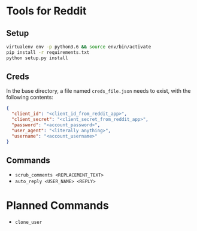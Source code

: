 # Tools for Reddit

## Setup
```Bash
virtualenv env -p python3.6 && source env/bin/activate
pip install -r requirements.txt
python setup.py install
```

## Creds
In the base directory, a file named `creds_file.json` needs to exist, with the following contents:
```json
{
  "client_id": "<client_id_from_reddit_app>",
  "client_secret": "<client_secret_from_reddit_app>",
  "password": "<account_password>",
  "user_agent": "<literally anything>",
  "username": "<account_username>"
}

```

## Commands

* `scrub_comments <REPLACEMENT_TEXT>`
* `auto_reply <USER_NAME> <REPLY>`

# Planned Commands

* `clone_user`
